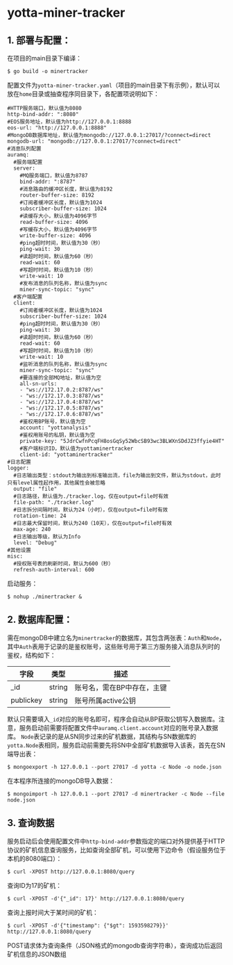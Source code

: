 # yotta-miner-tracker

## 1. 部署与配置：

在项目的main目录下编译：
```
$ go build -o minertracker
```
配置文件为`yotta-miner-tracker.yaml`（项目的main目录下有示例），默认可以放在`home`目录或抽查程序同目录下，各配置项说明如下：
```
#HTTP服务端口，默认值为8080
http-bind-addr: ":8080"
#EOS服务地址，默认值为http://127.0.0.1:8888
eos-url: "http://127.0.0.1:8888"
#MongoDB数据库地址，默认值为mongodb://127.0.0.1:27017/?connect=direct
mongodb-url: "mongodb://127.0.0.1:27017/?connect=direct"
#消息队列配置
auramq:
  #服务端配置
  server:
    #MQ服务端口，默认值为8787
    bind-addr: ":8787"
    #消息路由的缓冲区长度，默认值为8192
    router-buffer-size: 8192
    #订阅者缓冲区长度，默认值为1024
    subscriber-buffer-size: 1024
    #读缓存大小，默认值为4096字节
    read-buffer-size: 4096
    #写缓存大小，默认值为4096字节
    write-buffer-size: 4096
    #ping超时时间，默认值为30（秒）
    ping-wait: 30
    #读超时时间，默认值为60（秒）
    read-wait: 60
    #写超时时间，默认值为10（秒）
    write-wait: 10
    #发布消息的队列名称，默认值为sync
    miner-sync-topic: "sync"
  #客户端配置
  client:
    #订阅者缓冲区长度，默认值为1024
    subscriber-buffer-size: 1024
    #ping超时时间，默认值为30（秒）
    ping-wait: 30
    #读超时时间，默认值为60（秒）
    read-wait: 60
    #写超时时间，默认值为10（秒）
    write-wait: 10
    #监听消息的队列名称，默认值为sync
    miner-sync-topic: "sync"
    #要连接的全部MQ地址，默认值为空
    all-sn-urls:
    - "ws://172.17.0.2:8787/ws"
    - "ws://172.17.0.3:8787/ws"
    - "ws://172.17.0.4:8787/ws"
    - "ws://172.17.0.5:8787/ws"
    - "ws://172.17.0.6:8787/ws"
    #鉴权用BP账号，默认值为空
    account: "yottanalysis"
    #鉴权用账号的私钥，默认值为空
    private-key: "5JdrCwfnPcqFH8osGqSy52WbcSB93wc3BLWXnSDdJZ3ffyie4HT"
    #客户端标识ID，默认值为yottaminertracker
    client-id: "yottaminertracker"
#日志配置
logger:
  #日志输出类型：stdout为输出到标准输出流，file为输出到文件，默认为stdout，此时只有level属性起作用，其他属性会被忽略
  output: "file"
  #日志路径，默认值为./tracker.log，仅在output=file时有效
  file-path: "./tracker.log"
  #日志拆分间隔时间，默认为24（小时），仅在output=file时有效
  rotation-time: 24
  #日志最大保留时间，默认为240（10天），仅在output=file时有效
  max-age: 240
  #日志输出等级，默认为Info
  level: "Debug"
#其他设置
misc:
  #授权账号表的刷新时间，默认为600（秒）
  refresh-auth-interval: 600

```
启动服务：
```
$ nohup ./minertracker &
```
## 2. 数据库配置：
需在mongoDB中建立名为`minertracker`的数据库，其包含两张表：`Auth`和`Node`，其中`Auth`表用于记录的是鉴权账号，这些账号用于第三方服务接入消息队列时的鉴权，结构如下：

| 字段 | 类型 | 描述 |
| ---- | ---- | ---- |
| _id | string | 账号名，需在BP中存在，主键 |
| publickey | string | 账号所属active公钥 |

默认只需要填入`_id`对应的账号名即可，程序会自动从BP获取公钥写入数据库。注意，服务启动前需要将配置文件中`auramq.client.account`对应的账号录入数据库。
`Node`表记录的是从SN同步过来的矿机数据，其结构与SN数据库的`yotta.Node`表相同，服务启动前需要先将SN中全部矿机数据导入该表，首先在SN端导出表：
```
$ mongoexport -h 127.0.0.1 --port 27017 -d yotta -c Node -o node.json
```
在本程序所连接的mongoDB导入数据：
```
$ mongoimport -h 127.0.0.1 --port 27017 -d minertracker -c Node --file node.json
```

## 3. 查询数据
服务启动后会使用配置文件中`http-bind-addr`参数指定的端口对外提供基于HTTP协议的矿机信息查询服务，比如查询全部矿机，可以使用下边命令（假设服务位于本机的8080端口）：
```
$ curl -XPOST http://127.0.0.1:8080/query
```

查询ID为17的矿机：
```
$ curl -XPOST -d'{"_id": 17}' http://127.0.0.1:8080/query
```
查询上报时间大于某时间的矿机：
```
$ curl -XPOST -d'{"timestamp": {"$gt": 1593598279}}' http://127.0.0.1:8080/query
```
POST请求体为查询条件（JSON格式的mongodb查询字符串），查询成功后返回矿机信息的JSON数组